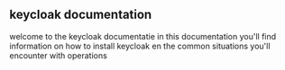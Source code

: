 ## keycloak documentation 
welcome to the keycloak documentatie
in this documentation you'll find information on how to install keycloak en the common situations you'll encounter with operations 
